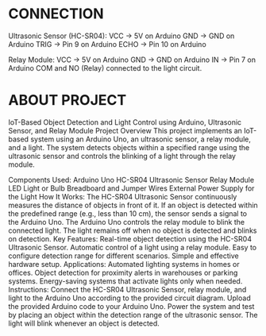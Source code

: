 # CONNECTION

Ultrasonic Sensor (HC-SR04):
VCC → 5V on Arduino
GND → GND on Arduino
TRIG → Pin 9 on Arduino
ECHO → Pin 10 on Arduino

Relay Module:
VCC → 5V on Arduino
GND → GND on Arduino
IN → Pin 7 on Arduino
COM and NO (Relay) connected to the light circuit.

# ABOUT PROJECT
IoT-Based Object Detection and Light Control using Arduino, Ultrasonic Sensor, and Relay Module
Project Overview
This project implements an IoT-based system using an Arduino Uno, an ultrasonic sensor, a relay module, and a light. The system detects objects within a specified range using the ultrasonic sensor and controls the blinking of a light through the relay module.

Components Used:
Arduino Uno
HC-SR04 Ultrasonic Sensor
Relay Module
LED Light or Bulb
Breadboard and Jumper Wires
External Power Supply for the Light
How It Works:
The HC-SR04 Ultrasonic Sensor continuously measures the distance of objects in front of it.
If an object is detected within the predefined range (e.g., less than 10 cm), the sensor sends a signal to the Arduino Uno.
The Arduino Uno controls the relay module to blink the connected light.
The light remains off when no object is detected and blinks on detection.
Key Features:
Real-time object detection using the HC-SR04 Ultrasonic Sensor.
Automatic control of a light using a relay module.
Easy to configure detection range for different scenarios.
Simple and effective hardware setup.
Applications:
Automated lighting systems in homes or offices.
Object detection for proximity alerts in warehouses or parking systems.
Energy-saving systems that activate lights only when needed.
Instructions:
Connect the HC-SR04 Ultrasonic Sensor, relay module, and light to the Arduino Uno according to the provided circuit diagram.
Upload the provided Arduino code to your Arduino Uno.
Power the system and test by placing an object within the detection range of the ultrasonic sensor.
The light will blink whenever an object is detected.
